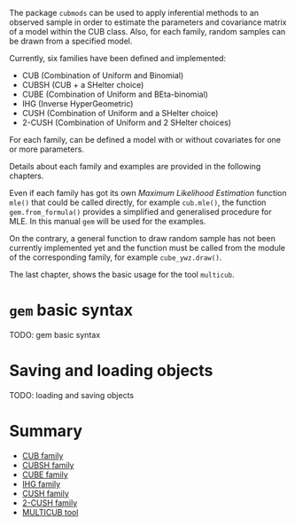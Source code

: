 The package `cubmods` can be used to apply inferential methods to an observed sample in order to estimate the parameters and covariance matrix of a model within the CUB class. Also, for each family, random samples can be drawn from a specified model.

Currently, six families have been defined and implemented: 

- CUB (Combination of Uniform and Binomial)
- CUBSH (CUB + a SHelter choice)
- CUBE (Combination of Uniform and BEta-binomial)
- IHG (Inverse HyperGeometric)
- CUSH (Combination of Uniform and a SHelter choice)
- 2-CUSH (Combination of Uniform and 2 SHelter choices)

For each family, can be defined a model with or without covariates for one or more parameters.

Details about each family and examples are provided in the following chapters.

Even if each family has got its own _Maximum Likelihood Estimation_ function `mle()` that could be called directly, for example `cub.mle()`, the function `gem.from_formula()` provides a simplified and generalised procedure for MLE. In this manual `gem` will be used for the examples.

On the contrary, a general function to draw random sample has not been currently implemented yet and the function must be called from the module of the corresponding family, for example `cube_ywz.draw()`.

The last chapter, shows the basic usage for the tool `multicub`.

# `gem` basic syntax

TODO: gem basic syntax

# Saving and loading objects

TODO: loading and saving objects

# Summary

- [CUB family](Manual/02_cub_family.md)
- [CUBSH family](Manual/03_cubsh_family.md)
- [CUBE family](Manual/04_cube_family.md)
- [IHG family](Manual/06_ihg_family.md)
- [CUSH family](Manual/05_cush_family.md)
- [2-CUSH family](Manual/07_2cush_family.md)
- [MULTICUB tool](Manual/08_multicub.md)
